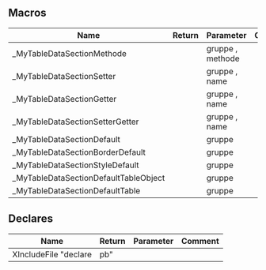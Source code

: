 ## Macros

|Name|Return|Parameter|Comment|
| --- | --- | --- | --- |
|\_MyTableDataSectionMethode||gruppe , methode||
|\_MyTableDataSectionSetter||gruppe , name||
|\_MyTableDataSectionGetter||gruppe , name||
|\_MyTableDataSectionSetterGetter||gruppe , name||
|\_MyTableDataSectionDefault||gruppe||
|\_MyTableDataSectionBorderDefault||gruppe||
|\_MyTableDataSectionStyleDefault||gruppe||
|\_MyTableDataSectionDefaultTableObject||gruppe||
|\_MyTableDataSectionDefaultTable||gruppe||


## Declares

|Name|Return|Parameter|Comment|
| --- | --- | --- | --- |
|XIncludeFile "declare|pb"|||


